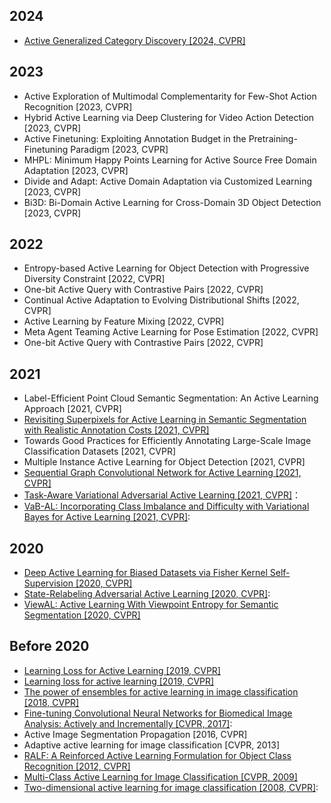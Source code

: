 ## 2024
- [Active Generalized Category Discovery [2024, CVPR]](https://arxiv.org/abs/2403.04272)

## 2023

- Active Exploration of Multimodal Complementarity for Few-Shot Action Recognition [2023, CVPR]
- Hybrid Active Learning via Deep Clustering for Video Action Detection [2023, CVPR]
- Active Finetuning: Exploiting Annotation Budget in the Pretraining-Finetuning Paradigm [2023, CVPR]
- MHPL: Minimum Happy Points Learning for Active Source Free Domain Adaptation [2023, CVPR]
- Divide and Adapt: Active Domain Adaptation via Customized Learning [2023, CVPR]
- Bi3D: Bi-Domain Active Learning for Cross-Domain 3D Object Detection [2023, CVPR]

## 2022
- Entropy-based Active Learning for Object Detection with Progressive Diversity Constraint [2022, CVPR]
- One-bit Active Query with Contrastive Pairs [2022, CVPR]
- Continual Active Adaptation to Evolving Distributional Shifts [2022, CVPR]
- Active Learning by Feature Mixing [2022, CVPR]
- Meta Agent Teaming Active Learning for Pose Estimation [2022, CVPR]
- One-bit Active Query with Contrastive Pairs [2022, CVPR]

## 2021
- Label-Efficient Point Cloud Semantic Segmentation: An Active Learning Approach [2021, CVPR]
- [Revisiting Superpixels for Active Learning in Semantic Segmentation with Realistic Annotation Costs [2021, CVPR]](https://openaccess.thecvf.com/content/CVPR2021/papers/Cai_Revisiting_Superpixels_for_Active_Learning_in_Semantic_Segmentation_With_Realistic_CVPR_2021_paper.pdf)
- Towards Good Practices for Efficiently Annotating Large-Scale Image Classification Datasets [2021, CVPR]
- Multiple Instance Active Learning for Object Detection [2021, CVPR]
- [Sequential Graph Convolutional Network for Active Learning [2021, CVPR]](https://openaccess.thecvf.com/content/CVPR2021/papers/Caramalau_Sequential_Graph_Convolutional_Network_for_Active_Learning_CVPR_2021_paper.pdf)
- [Task-Aware Variational Adversarial Active Learning [2021, CVPR]](https://openaccess.thecvf.com/content/CVPR2021/papers/Kim_Task-Aware_Variational_Adversarial_Active_Learning_CVPR_2021_paper.pdf)：
- [VaB-AL: Incorporating Class Imbalance and Difficulty with Variational Bayes for Active Learning [2021, CVPR]](https://openaccess.thecvf.com/content/CVPR2021/papers/Choi_VaB-AL_Incorporating_Class_Imbalance_and_Difficulty_With_Variational_Bayes_for_CVPR_2021_paper.pdf): 

## 2020
- [Deep Active Learning for Biased Datasets via Fisher Kernel Self-Supervision [2020, CVPR]](https://openaccess.thecvf.com/content_CVPR_2020/papers/Gudovskiy_Deep_Active_Learning_for_Biased_Datasets_via_Fisher_Kernel_Self-Supervision_CVPR_2020_paper.pdf)
- [State-Relabeling Adversarial Active Learning [2020, CVPR]](https://arxiv.org/pdf/2004.04943.pdf):
- [ViewAL: Active Learning With Viewpoint Entropy for Semantic Segmentation [2020, CVPR]](https://openaccess.thecvf.com/content_CVPR_2020/papers/Siddiqui_ViewAL_Active_Learning_With_Viewpoint_Entropy_for_Semantic_Segmentation_CVPR_2020_paper.pdf)

## Before 2020
- [Learning Loss for Active Learning [2019, CVPR]](https://openaccess.thecvf.com/content_CVPR_2019/html/Yoo_Learning_Loss_for_Active_Learning_CVPR_2019_paper.html)
- [Learning loss for active learning [2019, CVPR]](https://openaccess.thecvf.com/content_CVPR_2019/html/Yoo_Learning_Loss_for_Active_Learning_CVPR_2019_paper.html)
- [The power of ensembles for active learning in image classification [2018, CVPR]](https://openaccess.thecvf.com/content_cvpr_2018/papers/Beluch_The_Power_of_CVPR_2018_paper.pdf)
- [Fine-tuning Convolutional Neural Networks for Biomedical Image Analysis: Actively and Incrementally [CVPR, 2017]](http://openaccess.thecvf.com/content_cvpr_2017/html/Zhou_Fine-Tuning_Convolutional_Neural_CVPR_2017_paper.html):
- Active Image Segmentation Propagation [2016, CVPR]
- Adaptive active learning for image classification [CVPR, 2013]
- [RALF: A Reinforced Active Learning Formulation for Object Class Recognition [2012, CVPR]](https://ieeexplore.ieee.org/abstract/document/6248108/)
- [Multi-Class Active Learning for Image Classification [CVPR, 2009]](https://ieeexplore.ieee.org/abstract/document/5206627)
- [Two-dimensional active learning for image classification [2008, CVPR]](https://ieeexplore.ieee.org/abstract/document/4587383/):












